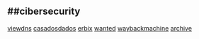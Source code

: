 ##cibersecurity
-
[viewdns](https://viewdns.info/)
[casadosdados](https://casadosdados.com.br/)
[erbix](https://erbix.online/)
[wanted](https://www.fbi.gov/wanted)
[waybackmachine](https://web.archive.org/)
[archive](https://archive.org/)
